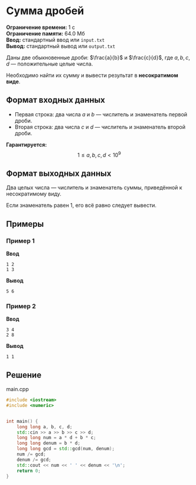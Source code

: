 # Сумма дробей

**Ограничение времени:** 1 с  
**Ограничение памяти:** 64.0 Мб  
**Ввод:** стандартный ввод или `input.txt`  
**Вывод:** стандартный вывод или `output.txt`

Даны две обыкновенные дроби: $\frac{a}{b}$ и $\frac{c}{d}$, где $a, b, c, d$ — положительные целые числа.

Необходимо найти их сумму и вывести результат в **несократимом виде**.

## Формат входных данных

- Первая строка: два числа $a$ и $b$ — числитель и знаменатель первой дроби.  
- Вторая строка: два числа $c$ и $d$ — числитель и знаменатель второй дроби.

**Гарантируется:**  
$$
1 \leq a, b, c, d < 10^9
$$

## Формат выходных данных

Два целых числа — числитель и знаменатель суммы, приведённой к несократимому виду.

Если знаменатель равен 1, его всё равно следует вывести.

## Примеры

### Пример 1

**Ввод**  
```
1 2
1 3
```

**Вывод**  
```
5 6
```

### Пример 2

**Ввод**  
```
3 4
2 8
```

**Вывод**  
```
1 1
```
## Решение

main.cpp
```cpp
#include <iostream>
#include <numeric>


int main() {
    long long a, b, c, d;
    std::cin >> a >> b >> c >> d;
    long long num = a * d + b * c;
    long long denum = b * d;
    long long gcd = std::gcd(num, denum);
    num /= gcd;
    denum /= gcd;
    std::cout << num << ' ' << denum << '\n';
    return 0;
}
```
